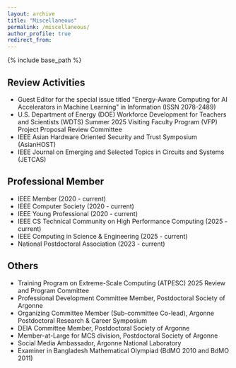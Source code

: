 ```yaml
---
layout: archive
title: "Miscellaneous"
permalink: /miscellaneous/
author_profile: true
redirect_from:
---
```


{% include base_path %}

## Review Activities

- Guest Editor for the special issue titled "Energy-Aware Computing for AI Accelerators in Machine Learning" in Information (ISSN 2078-2489)
- U.S. Department of Energy (DOE) Workforce Development for Teachers and Scientists (WDTS) Summer 2025 Visiting Faculty Program (VFP) Project Proposal Review Committee
- IEEE Asian Hardware Oriented Security and Trust Symposium (AsianHOST)
- IEEE Journal on Emerging and Selected Topics in Circuits and Systems (JETCAS)

## Professional Member

- IEEE Member (2020 - current)
- IEEE Computer Society (2020 - current)
- IEEE Young Professional (2020 - current)
- IEEE CS Technical Community on High Performance Computing (2025 - current)
- IEEE Computing in Science & Engineering (2025 - current)
- National Postdoctoral Association (2023 - current)


## Others

- Training Program on Extreme-Scale Computing (ATPESC) 2025 Review and Program Committee
- Professional Development Committee Member, Postdoctoral Society of Argonne
- Organizing Committee Member (Sub-committee Co-lead), Argonne Postdoctoral Research & Career Symposium
- DEIA Committee Member, Postdoctoral Society of Argonne
- Member-at-Large for MCS division, Postdoctoral Society of Argonne
- Social Media Ambassador, Argonne National Laboratory
- Examiner in Bangladesh Mathematical Olympiad (BdMO 2010 and BdMO 2011)


